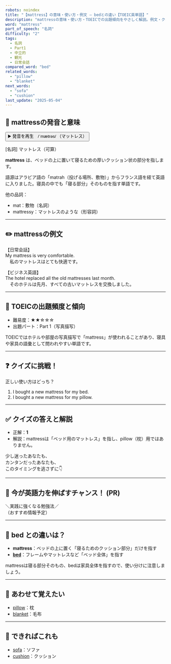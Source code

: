 ```yaml
---
robots: noindex
title: "【mattress】の意味・使い方・例文 ― bedとの違い【TOEIC英単語】"
description: "mattressの意味・使い方・TOEICでの出題傾向をやさしく解説。例文・クイズ付きでbedとの違いもわかりやすく学べます。"
word: "mattress"
part_of_speech: "名詞"
difficulty: "2"
tags:
  - 名詞
  - Part1
  - 中立的
  - 観光
  - 日常会話
compared_word: "bed"
related_words:
  - "pillow"
  - "blanket"
next_words:
  - "sofa"
  - "cushion"
last_update: "2025-05-04"
---
```


## 🔰 mattressの発音と意味

<button class="play-audio" onclick="playTTS('mattress')">
  <span class="play-audio-main">
    ▶️ 発音を再生　/ˈmætrəs/
  </span>
  <span class="play-audio-sub">
    （マットレス）
  </span>
</button>

[名詞] マットレス（可算）

**mattress** は、ベッドの上に置いて寝るための厚いクッション状の部分を指します。

語源はアラビア語の「matrah（投げる場所、敷物）」からフランス語を経て英語に入りました。寝具の中でも「寝る部分」そのものを指す単語です。

他の品詞：  
- mat：敷物（名詞）
- mattressy：マットレスのような（形容詞）

---

## ✏️ mattressの例文

【日常会話】  
My mattress is very comfortable.  
　私のマットレスはとても快適です。

【ビジネス英語】  
The hotel replaced all the old mattresses last month.  
　そのホテルは先月、すべての古いマットレスを交換しました。

---

## 🎯 TOEICの出題頻度と傾向

- 難易度：★★☆☆☆
- 出題パート：Part 1（写真描写）

TOEICではホテルや部屋の写真描写で「mattress」が使われることがあり、寝具や家具の語彙として問われやすい単語です。

---

## ❓ クイズに挑戦！

正しい使い方はどっち？

1. I bought a new mattress for my bed.  
2. I bought a new mattress for my pillow.

---

## ✅ クイズの答えと解説

- 正解：**1**
- 解説：mattressは「ベッド用のマットレス」を指し、pillow（枕）用ではありません。

少し迷ったあなたも、  
カンタンだったあなたも、  
このタイミングを逃さずに👇️

---

## 🚀 今が英語力を伸ばすチャンス！ (PR)

<div class="info-center">
＼実践に強くなる勉強法／<br>  
（おすすめ情報予定）
</div>

---

## 🤔  bed との違いは？

- **mattress**：ベッドの上に置く「寝るためのクッション部分」だけを指す
- **[bed](/bed)**：フレームやマットレスなど「ベッド全体」を指す

mattressは寝る部分そのもの、bedは家具全体を指すので、使い分けに注意しましょう。

---

## 🧩 あわせて覚えたい

- [pillow](/pillow)：枕
- [blanket](/blanket)：毛布

---

## 📖 できればこれも

- [sofa](/sofa)：ソファ
- [cushion](/cushion)：クッション

<!-- cvid: aid09_bid46 -->

